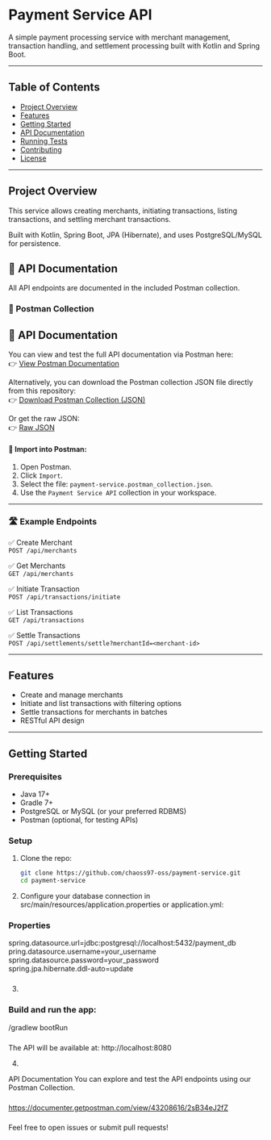 # Payment Service API

A simple payment processing service with merchant management, transaction handling, and settlement processing built with Kotlin and Spring Boot.

---

## Table of Contents

- [Project Overview](#project-overview)
- [Features](#features)
- [Getting Started](#getting-started)
- [API Documentation](#api-documentation)
- [Running Tests](#running-tests)
- [Contributing](#contributing)
- [License](#license)

---

## Project Overview

This service allows creating merchants, initiating transactions, listing transactions, and settling merchant transactions.

Built with Kotlin, Spring Boot, JPA (Hibernate), and uses PostgreSQL/MySQL for persistence.
## 🧪 API Documentation

All API endpoints are documented in the included Postman collection.

### 📄 Postman Collection

## 📄 API Documentation

You can view and test the full API documentation via Postman here:  
👉 [View Postman Documentation](https://documenter.getpostman.com/view/43208616/2sB34eJ2fZ)

Alternatively, you can download the Postman collection JSON file directly from this repository:  
👉 [Download Postman Collection (JSON)](https://github.com/chaos97-oss/payment-service/blob/main/postman/payment-service.postman_collection.json)

Or get the raw JSON:  
👉 [Raw JSON](https://github.com/chaos97-oss/payment-service/raw/main/postman/payment-service.postman_collection.json)


#### 🔗 Import into Postman:
1. Open Postman.
2. Click `Import`.
3. Select the file: `payment-service.postman_collection.json`.
4. Use the `Payment Service API` collection in your workspace.

---

### 🛣 Example Endpoints

✅ Create Merchant  
`POST /api/merchants`

✅ Get Merchants  
`GET /api/merchants`

✅ Initiate Transaction  
`POST /api/transactions/initiate`

✅ List Transactions  
`GET /api/transactions`

✅ Settle Transactions  
`POST /api/settlements/settle?merchantId=<merchant-id>`

---

## Features

- Create and manage merchants
- Initiate and list transactions with filtering options
- Settle transactions for merchants in batches
- RESTful API design

---

## Getting Started

### Prerequisites

- Java 17+
- Gradle 7+
- PostgreSQL or MySQL (or your preferred RDBMS)
- Postman (optional, for testing APIs)

### Setup

1. Clone the repo:

   ```bash
   git clone https://github.com/chaoss97-oss/payment-service.git
   cd payment-service

2. Configure your database connection in src/main/resources/application.properties or application.yml:



### Properties
  spring.datasource.url=jdbc:postgresql://localhost:5432/payment_db
  pring.datasource.username=your_username
  spring.datasource.password=your_password  
  spring.jpa.hibernate.ddl-auto=update
  
###


3. 
  
  ### Build and run the app:
  /gradlew bootRun
  ###
  The API will be available at: http://localhost:8080

4.
API Documentation
You can explore and test the API endpoints using our Postman Collection.
###
https://documenter.getpostman.com/view/43208616/2sB34eJ2fZ
###


Feel free to open issues or submit pull requests!